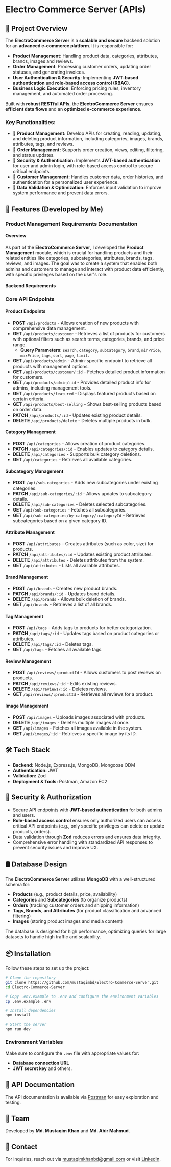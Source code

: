 # Electro Commerce Server (APIs)

## 📝 Project Overview

The **ElectroCommerce Server** is a **scalable and secure** backend solution for an **advanced e-commerce platform**. It is responsible for:

- **Product Management**: Handling product data, categories, attributes, brands, images and reviews.
- **Order Management**: Processing customer orders, updating order statuses, and generating invoices.
- **User Authentication & Security**: Implementing **JWT-based authentication** and **role-based access control (RBAC)**.
- **Business Logic Execution**: Enforcing pricing rules, inventory management, and automated order processing.

Built with **robust RESTful APIs**, the **ElectroCommerce Server** ensures **efficient data flows** and an **optimized e-commerce experience**.

### **Key Functionalities:**

- 🔹 **Product Management:** Develop APIs for creating, reading, updating, and deleting product information, including categories, images, brands, attributes, tags, and reviews.
- 🔹 **Order Management:** Supports order creation, views, editing, filtering, and status updates.
- 🔹 **Security & Authentication:** Implements **JWT-based authentication** for user and admin login, with role-based access control to secure critical endpoints.
- 🔹 **Customer Management:** Handles customer data, order histories, and authentication for a personalized user experience.
- 🔹 **Data Validation & Optimization:** Enforces input validation to improve system performance and prevent data errors.

## 🚀 Features (Developed by Me)

### **Product Management Requirements Documentation**

#### **Overview**

As part of the **ElectroCommerce Server**, I developed the **Product Management** module, which is crucial for handling products and their related entities like categories, subcategories, attributes, brands, tags, reviews, and images. The goal was to create a system that enables both admins and customers to manage and interact with product data efficiently, with specific privileges based on the user's role.

#### **Backend Requirements**

### **Core API Endpoints**

#### **Product Endpoints**

- **POST** `/api/products` - Allows creation of new products with comprehensive data management.
- **GET** `/api/products/customer` - Retrieves a list of products for customers with optional filters such as search terms, categories, brands, and price range.
  - **Query Parameters**: `search`, `category`, `subCategory`, `brand`, `minPrice`, `maxPrice`, `tags`, `sort`, `page`, `limit`.
- **GET** `/api/products/admin` - Admin-specific endpoint to retrieve all products with management options.
- **GET** `/api/products/customer/:id` - Fetches detailed product information for customers.
- **GET** `/api/products/admin/:id` - Provides detailed product info for admins, including management tools.
- **GET** `/api/products/featured` - Displays featured products based on certain criteria.
- **GET** `/api/products/best-selling` - Shows best-selling products based on order data.
- **PATCH** `/api/products/:id` - Updates existing product details.
- **DELETE** `/api/products/delete` - Deletes multiple products in bulk.

#### **Category Management**

- **POST** `/api/categories` - Allows creation of product categories.
- **PATCH** `/api/categories/:id` - Enables updates to category details.
- **DELETE** `/api/categories` - Supports bulk category deletions.
- **GET** `/api/categories` - Retrieves all available categories.

#### **Subcategory Management**

- **POST** `/api/sub-categories` - Adds new subcategories under existing categories.
- **PATCH** `/api/sub-categories/:id` - Allows updates to subcategory details.
- **DELETE** `/api/sub-categories` - Deletes selected subcategories.
- **GET** `/api/sub-categories` - Fetches all subcategories.
- **GET** `/api/sub-categories/by-category/:categoryId` - Retrieves subcategories based on a given category ID.

#### **Attribute Management**

- **POST** `/api/attributes` - Creates attributes (such as color, size) for products.
- **PATCH** `/api/attributes/:id` - Updates existing product attributes.
- **DELETE** `/api/attributes` - Deletes attributes from the system.
- **GET** `/api/attributes` - Lists all available attributes.

#### **Brand Management**

- **POST** `/api/brands` - Creates new product brands.
- **PATCH** `/api/brands/:id` - Updates brand details.
- **DELETE** `/api/brands` - Allows bulk deletion of brands.
- **GET** `/api/brands` - Retrieves a list of all brands.

#### **Tag Management**

- **POST** `/api/tags` - Adds tags to products for better categorization.
- **PATCH** `/api/tags/:id` - Updates tags based on product categories or attributes.
- **DELETE** `/api/tags/:id` - Deletes tags.
- **GET** `/api/tags` - Fetches all available tags.

#### **Review Management**

- **POST** `/api/reviews/:productId` - Allows customers to post reviews on products.
- **PATCH** `/api/reviews/:id` - Edits existing reviews.
- **DELETE** `/api/reviews/:id` - Deletes reviews.
- **GET** `/api/reviews/:productId` - Retrieves all reviews for a product.

#### **Image Management**

- **POST** `/api/images` - Uploads images associated with products.
- **DELETE** `/api/images` - Deletes multiple images at once.
- **GET** `/api/images` - Fetches all images available in the system.
- **GET** `/api/images/:id` - Retrieves a specific image by its ID.

## 🛠️ Tech Stack

- **Backend:** Node.js, Express.js, MongoDB, Mongoose ODM
- **Authentication:** JWT
- **Validation:** Zod
- **Deployment & Tools:** Postman, Amazon EC2

## 🔐 Security & Authorization

- Secure API endpoints with **JWT-based authentication** for both admins and users.
- **Role-based access control** ensures only authorized users can access critical API endpoints (e.g., only specific privileges can delete or update products, orders).
- Data validation through **Zod** reduces errors and ensures data integrity.
- Comprehensive error handling with standardized API responses to prevent security issues and improve UX.

## 🛢️ Database Design

The **ElectroCommerce Server** utilizes **MongoDB** with a well-structured schema for:

- **Products** (e.g., product details, price, availability)
- **Categories** and **Subcategories** (to organize products)
- **Orders** (tracking customer orders and shipping information)
- **Tags, Brands, and Attributes** (for product classification and advanced filtering)
- **Images** (storing product images and media content)

The database is designed for high performance, optimizing queries for large datasets to handle high traffic and scalability.

## 📦 Installation

Follow these steps to set up the project:

```bash
# Clone the repository
git clone https://github.com/mustaqimbd/Electro-Commerce-Server.git
cd Electro-Commerce-Server

# Copy .env.example to .env and configure the environment variables
cp .env.example .env

# Install dependencies
npm install

# Start the server
npm run dev
```

### Environment Variables

Make sure to configure the `.env` file with appropriate values for:

- **Database connection URL**
- **JWT secret key** and others.

## 📜 API Documentation

The API documentation is available via [Postman](https://galactic-crescent-552501.postman.co/workspace/Flex-softr~643586c4-ba28-4480-8ecc-a65d88817037/collection/28520171-f71522fe-463b-4519-825f-706fbdfc2412?action=share&creator=28520171) for easy exploration and testing.

## 👥 Team

Developed by **Md. Mustaqim Khan** and **Md. Abir Mahmud**.

## 📧 Contact

For inquiries, reach out via [mustaqimkhanbd@gmail.com](mailto:mustaqimkhanbd@gmail.com) or visit [LinkedIn](https://www.linkedin.com/in/mustaqimbd/).
